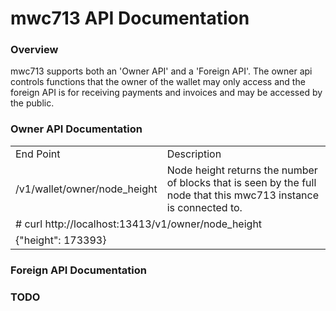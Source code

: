 # mwc713 API Documentation

### Overview

mwc713 supports both an 'Owner API' and a 'Foreign API'. The owner api controls functions that the owner of the wallet may only access and the foreign API is for receiving payments and invoices and may be accessed by the public.

### Owner API Documentation
<table>
  <tr><td>End Point</td><td>Description</td></tr>
  <tr><td>/v1/wallet/owner/node_height</td><td>Node height returns the number of blocks that is seen by the full node that this mwc713 instance is connected to.</td></tr>
  <tr><td colspan=2># curl http://localhost:13413/v1/owner/node_height</td></tr>
  <tr><td colspan=2>{"height": 173393}</td></tr>
</table>
    

### Foreign API Documentation

### TODO
